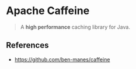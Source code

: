 # Apache Caffeine

> A **high performance** caching library for Java.

## References

- https://github.com/ben-manes/caffeine
